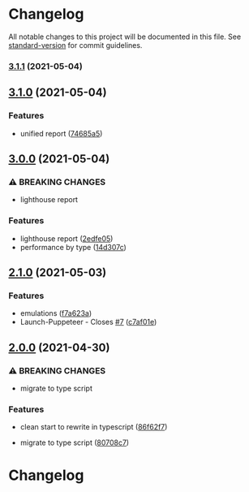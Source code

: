 # Changelog

All notable changes to this project will be documented in this file. See [standard-version](https://github.com/conventional-changelog/standard-version) for commit guidelines.

### [3.1.1](https://github.com/AtomicBuilders/muon/compare/v3.1.0...v3.1.1) (2021-05-04)

## [3.1.0](https://github.com/AtomicBuilders/muon/compare/v3.0.0...v3.1.0) (2021-05-04)


### Features

* unified report ([74685a5](https://github.com/AtomicBuilders/muon/commit/74685a50e81894bff504fcec3edb4779e9a7a845))

## [3.0.0](https://github.com/AtomicBuilders/muon/compare/v2.1.0...v3.0.0) (2021-05-04)


### ⚠ BREAKING CHANGES

* lighthouse report

### Features

* lighthouse report ([2edfe05](https://github.com/AtomicBuilders/muon/commit/2edfe059a345cff0bc4f309d209f6d0d5e521d7a))
* performance by type ([14d307c](https://github.com/AtomicBuilders/muon/commit/14d307cce25e1d906aa5897d67f7110248a57fd5))

## [2.1.0](https://github.com/AtomicBuilders/muon/compare/v2.0.0...v2.1.0) (2021-05-03)


### Features

* emulations ([f7a623a](https://github.com/AtomicBuilders/muon/commit/f7a623a361945c92f1afdf0206404d4f12dfce95))
* Launch-Puppeteer - Closes [#7](https://github.com/AtomicBuilders/muon/issues/7) ([c7af01e](https://github.com/AtomicBuilders/muon/commit/c7af01eda2b733f80ebc2fde58e299d7b9265f06))

## [2.0.0](https://github.com/AtomicBuilders/muon/compare/v1.7.1...v2.0.0) (2021-04-30)

### ⚠ BREAKING CHANGES

- migrate to type script

### Features

- clean start to rewrite in typescript ([86f62f7](https://github.com/AtomicBuilders/muon/commit/86f62f7bb381f7933d9f54731eca803f77c97e4f))

- migrate to type script ([80708c7](https://github.com/AtomicBuilders/muon/commit/80708c74508e7ba9e3a9d67c95745faa492dcc47))

# Changelog
